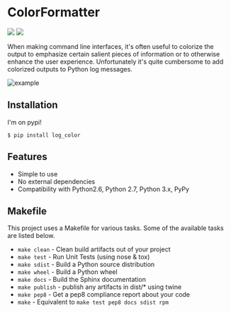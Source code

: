 # ColorFormatter

<a href="http://log-color.readthedocs.io/en/latest/"><img src="https://img.shields.io/badge/docs-latest-brightgreen.svg?style=flat"></a>
<a href="https://pypi.python.org/pypi/log-color"><img src="https://img.shields.io/pypi/v/log_color.svg"></a>

When making command line interfaces, it's often useful to colorize the output
to emphasize certain salient pieces of information or to otherwise enhance the
user experience. Unfortunately it's quite cumbersome to add colorized outputs
to Python log messages.

![example](https://raw.githubusercontent.com/induane/logcolor/master/docs/source/images/example_logs.png)

## Installation
I'm on pypi!

```
$ pip install log_color
```

## Features

- Simple to use
- No external dependencies
- Compatibility with Python2.6, Python 2.7, Python 3.x, PyPy

## Makefile

This project uses a Makefile for various tasks. Some of the available tasks
are listed below.

* `make clean` - Clean build artifacts out of your project
* `make test` - Run Unit Tests (using nose & tox)
* `make sdist` - Build a Python source distribution
* `make wheel` - Build a Python wheel
* `make docs` - Build the Sphinx documentation
* `make publish` - publish any artifacts in dist/* using twine
* `make pep8` - Get a pep8 compliance report about your code
* `make` - Equivalent to `make test pep8 docs sdist rpm`
